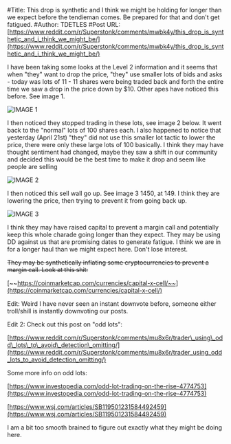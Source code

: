#Title: This drop is synthetic and I think we might be holding for longer than we expect before the tendieman comes. Be prepared for that and don't get fatigued.
#Author: TDETLES
#Post URL: [https://www.reddit.com/r/Superstonk/comments/mwbk4y/this_drop_is_synthetic_and_i_think_we_might_be/](https://www.reddit.com/r/Superstonk/comments/mwbk4y/this_drop_is_synthetic_and_i_think_we_might_be/)


I have been taking some looks at the Level 2 information and it seems that when "they" want to drop the price, "they" use smaller lots of bids and asks - today was lots of 11 - 11 shares were being traded back and forth the entire time we saw a drop in the price down by $10. Other apes have noticed this before. See image 1.

![IMAGE 1](https://preview.redd.it/8gusyrg3qru61.png?width=2805&format=png&auto=webp&s=453ebbfcddae1c074a635b3e8257da2d0e48d89e)

I then noticed they stopped trading in these lots, see image 2 below. It went back to the "normal" lots of 100 shares each. I also happened to notice that yesterday (April 21st) "they" did not use this smaller lot tactic to lower the price, there were only these large lots of 100 basically. I think they may have thought sentiment had changed, maybe they saw a shift in our community and decided this would be the best time to make it drop and seem like people are selling

![IMAGE 2](https://preview.redd.it/lw8nxayppru61.png?width=2833&format=png&auto=webp&s=238fc13b8da52796bc95c48ea8f0c602623e550f)

I then noticed this sell wall go up. See image 3 1450, at 149. I think they are lowering the price, then trying to prevent it from going back up.

![IMAGE 3](https://preview.redd.it/6t9im6yppru61.png?width=3011&format=png&auto=webp&s=ff2722813d5cf2c24fd84437b760c37a0ff04e71)

I think they may have raised capital to prevent a margin call and potentially keep this whole charade going longer than they expect. They may be using DD against us that are promising dates to generate fatigue. I think we are in for a longer haul than we might expect here. Don't lose interest.

~~They may be synthetically inflating some cryptocurrencies to prevent a margin call. Look at this shit:~~

[~~https://coinmarketcap.com/currencies/capital-x-cell/~~](https://coinmarketcap.com/currencies/capital-x-cell/)

Edit: Weird I have never seen an instant downvote before, someone either troll/shill is instantly downvoting our posts.

Edit 2: Check out this post on "odd lots":

[https://www.reddit.com/r/Superstonk/comments/mu8x6r/trader\_using\_odd\_lots\_to\_avoid\_detection\_omitting/](https://www.reddit.com/r/Superstonk/comments/mu8x6r/trader_using_odd_lots_to_avoid_detection_omitting/)

Some more info on odd lots:

[https://www.investopedia.com/odd-lot-trading-on-the-rise-4774753](https://www.investopedia.com/odd-lot-trading-on-the-rise-4774753)

[https://www.wsj.com/articles/SB119501231584492459](https://www.wsj.com/articles/SB119501231584492459)

I am a bit too smooth brained to figure out exactly what they might be doing here.